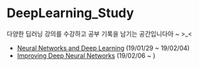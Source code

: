 # DeepLearning_Study
다양한 딥러닝 강의를 수강하고 공부 기록을 남기는 공간입니다아 ~ >_<

* [Neural Networks and Deep Learning](https://www.youtube.com/playlist?list=PLkDaE6sCZn6Ec-XTbcX1uRg2_u4xOEky0) (19/01/29 ~ 19/02/04)
* [Improving Deep Neural Networks](https://www.youtube.com/playlist?list=PLkDaE6sCZn6Hn0vK8co82zjQtt3T2Nkqc) (19/02/06 ~ )
